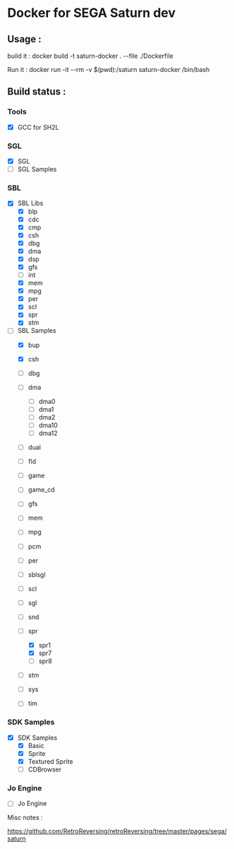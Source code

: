 # Docker for SEGA Saturn dev

## Usage :

build it : 
docker build -t saturn-docker . --file ./Dockerfile

Run it :
docker run -it --rm -v $(pwd):/saturn saturn-docker /bin/bash

## Build status :

### Tools 
- [x] GCC for SH2L

### SGL
- [x] SGL
- [ ] SGL Samples

### SBL
- [x] SBL Libs
  - [x] blp
  - [x] cdc
  - [x] cmp
  - [x] csh
  - [x] dbg
  - [x] dma
  - [x] dsp
  - [x] gfs
  - [ ] int
  - [x] mem
  - [x] mpg
  - [x] per
  - [x] scl
  - [x] spr
  - [x] stm
- [ ] SBL Samples
  - [x] bup
  - [x] csh
  - [ ] dbg
  - [ ] dma
    - [ ] dma0
    - [ ] dma1
    - [ ] dma2
    - [ ] dma10
    - [ ] dma12 
  - [ ] dual
  - [ ] fld
  - [ ] game
  - [ ] game_cd
  - [ ] gfs
  - [ ] mem
  - [ ] mpg
  - [ ] pcm
  - [ ] per
  - [ ] sblsgl
  - [ ] scl
  - [ ] sgl
  - [ ] snd
  - [ ] spr
    - [x] spr1
    - [x] spr7
    - [ ] spr8
  - [ ] stm
  - [ ] sys
  - [ ] tim


### SDK Samples
- [x] SDK Samples
  - [x] Basic
  - [x] Sprite
  - [x] Textured Sprite
  - [ ] CDBrowser

### Jo Engine
- [ ] Jo Engine


Misc notes :

https://github.com/RetroReversing/retroReversing/tree/master/pages/sega/saturn
